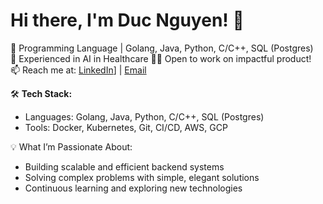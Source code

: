 
<!--
**nguyenbanhducA1K51/nguyenbanhducA1K51** is a ✨ _special_ ✨ repository because its `README.md` (this file) appears on your GitHub profile.

Here are some ideas to get you started:

- 🔭 I’m currently working on ...
- 🌱 I’m currently learning ...
- 👯 I’m looking to collaborate on ...
- 🤔 I’m looking for help with ...
- 💬 Ask me about ...
- 📫 How to reach me: ...
- 😄 Pronouns: ...
- ⚡ Fun fact: ...
-->
# Hi there, I'm Duc Nguyen! 👋

🚀 Programming Language | Golang, Java, Python, C/C++, SQL (Postgres)   
🌱 Experienced in AI in Healthcare 
👨‍💻 Open to work on impactful product!  
📫 Reach me at: [LinkedIn](https://www.linkedin.com/in/duc-nguyen-a505aa20a/)] | [Email](ducnguyen.wings@gmail.com)  

🛠️ **Tech Stack:**  
- Languages: Golang, Java, Python, C/C++, SQL (Postgres)  
- Tools: Docker, Kubernetes, Git, CI/CD, AWS, GCP  

💡 What I’m Passionate About:
- Building scalable and efficient backend systems
- Solving complex problems with simple, elegant solutions
- Continuous learning and exploring new technologies


